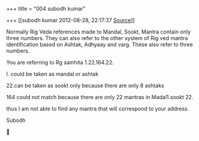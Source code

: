 +++
title = "004 subodh kumar"

+++
[[subodh kumar	2012-08-28, 22:17:37 [Source](https://groups.google.com/g/bvparishat/c/pudQ3KbSyGg)]]



Normally Rig Veda references made to Mandal, Sookt, Mantra contain only
three numbers. They can also refer to the other system of Rig ved mantra identification based on Ashtak, Adhyaay and varg. These also refer to three numbers.



You are referring to Rg samhita 1.22.164.22.

I. could be taken as mandal or ashtak

22.can be taken as sookt only because there are only 8 ashtaks

164 could not match because there are only 22 mantras in Madal1.sookt 22.

thus I am not able to find any mantra that will correspond to your address.

Subodh   
  




